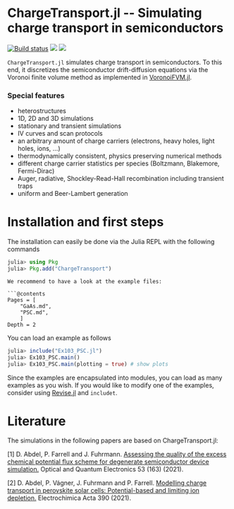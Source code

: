 ChargeTransport.jl -- Simulating charge transport in semiconductors
================================

[![Build status](https://github.com/PatricioFarrell/ChargeTransport.jl/workflows/linux-macos-windows/badge.svg)](https://github.com/PatricioFarrell/ChargeTransport.jl/actions)
[![](https://img.shields.io/badge/docs-stable-blue.svg)](https://PatricioFarrell.github.io/ChargeTransport.jl/stable)
[![](https://img.shields.io/badge/docs-dev-blue.svg)](https://PatricioFarrell.github.io/ChargeTransport.jl/dev)


`ChargeTransport.jl` simulates charge transport in semiconductors. To this end, it discretizes
the semiconductor drift-diffusion equations via the Voronoi finite volume method as implemented in [VoronoiFVM.jl](https://github.com/j-fu/VoronoiFVM.jl).

### Special features

- heterostructures
- 1D, 2D and 3D simulations
- stationary and transient simulations
- IV curves and scan protocols
- an arbitrary amount of charge carriers (electrons, heavy holes, light holes, ions, ...)
- thermodynamically consistent, physics preserving numerical methods
- different charge carrier statistics per species (Boltzmann, Blakemore, Fermi-Dirac)
- Auger, radiative, Shockley-Read-Hall recombination including transient traps
- uniform and Beer-Lambert generation

Installation and first steps
================================
The installation can easily be done via the Julia REPL with the following commands

```julia
julia> using Pkg
julia> Pkg.add("ChargeTransport")
```

```
We recommend to have a look at the example files:

```@contents
Pages = [
    "GaAs.md",
    "PSC.md",
    ]
Depth = 2
```

You can load an example as follows

```julia
julia> include("Ex103_PSC.jl")
julia> Ex103_PSC.main()
julia> Ex103_PSC.main(plotting = true) # show plots
```
Since the examples are encapsulated into modules, you can load as many examples as you wish. If you would like to modify one of the examples, consider using [Revise.jl](https://github.com/timholy/Revise.jl) and `includet`.

Literature
===========

The simulations in the following papers are based on ChargeTransport.jl:

[1] D. Abdel, P. Farrell and J. Fuhrmann. [Assessing the quality of the excess chemical potential flux scheme for degenerate semiconductor device simulation.](https://link.springer.com/article/10.1007/s11082-021-02803-4) Optical and Quantum Electronics 53 (163) (2021).

[2] D. Abdel, P. Vágner, J. Fuhrmann and P. Farrell. [Modelling charge transport in perovskite solar cells: Potential-based and limiting ion depletion.](https://www.sciencedirect.com/science/article/abs/pii/S0013468621009865) Electrochimica Acta 390 (2021).

